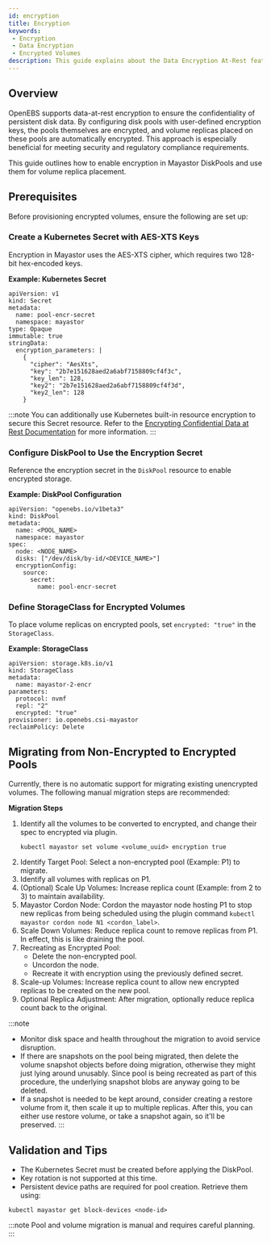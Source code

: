 ```yaml
---
id: encryption
title: Encryption
keywords:
 - Encryption
 - Data Encryption
 - Encrypted Volumes
description: This guide explains about the Data Encryption At-Rest feature.
---
```


## Overview

OpenEBS supports data-at-rest encryption to ensure the confidentiality of persistent disk data. By configuring disk pools with user-defined encryption keys, the pools themselves are encrypted, and volume replicas placed on these pools are automatically encrypted. This approach is especially beneficial for meeting security and regulatory compliance requirements.

This guide outlines how to enable encryption in Mayastor DiskPools and use them for volume replica placement.

## Prerequisites

Before provisioning encrypted volumes, ensure the following are set up:

### Create a Kubernetes Secret with AES-XTS Keys

Encryption in Mayastor uses the AES-XTS cipher, which requires two 128-bit hex-encoded keys.

**Example: Kubernetes Secret**
```
apiVersion: v1
kind: Secret
metadata:
  name: pool-encr-secret
  namespace: mayastor
type: Opaque
immutable: true
stringData:
  encryption_parameters: |
    {
      "cipher": "AesXts",
      "key": "2b7e151628aed2a6abf7158809cf4f3c",
      "key_len": 128,
      "key2": "2b7e151628aed2a6abf7158809cf4f3d",
      "key2_len": 128
    }
```

:::note
You can additionally use Kubernetes built-in resource encryption to secure this Secret resource. Refer to the [Encrypting Confidential Data at Rest Documentation](https://kubernetes.io/docs/tasks/administer-cluster/encrypt-data/) for more information.
:::

### Configure DiskPool to Use the Encryption Secret

Reference the encryption secret in the `DiskPool` resource to enable encrypted storage.

**Example: DiskPool Configuration**
```
apiVersion: "openebs.io/v1beta3"
kind: DiskPool
metadata:
  name: <POOL_NAME>
  namespace: mayastor
spec:
  node: <NODE_NAME>
  disks: ["/dev/disk/by-id/<DEVICE_NAME>"]
  encryptionConfig:
    source:
      secret:
        name: pool-encr-secret
```

### Define StorageClass for Encrypted Volumes

To place volume replicas on encrypted pools, set `encrypted: "true"` in the `StorageClass`.

**Example: StorageClass**

```
apiVersion: storage.k8s.io/v1
kind: StorageClass
metadata:
  name: mayastor-2-encr
parameters:
  protocol: nvmf
  repl: "2"
  encrypted: "true"
provisioner: io.openebs.csi-mayastor
reclaimPolicy: Delete
```

## Migrating from Non-Encrypted to Encrypted Pools

Currently, there is no automatic support for migrating existing unencrypted volumes. The following manual migration steps are recommended:

**Migration Steps**

1. Identify all the volumes to be converted to encrypted, and change their spec to encrypted via plugin.
    ```
    kubectl mayastor set volume <volume_uuid> encryption true
    ```
2. Identify Target Pool: Select a non-encrypted pool (Example: P1) to migrate.
3. Identify all volumes with replicas on P1.
4. (Optional) Scale Up Volumes: Increase replica count (Example: from 2 to 3) to maintain availability.
5. Mayastor Cordon Node: Cordon the mayastor node hosting P1 to stop new replicas from being scheduled using the plugin command `kubectl mayastor cordon node N1 <cordon_label>`.
6. Scale Down Volumes: Reduce replica count to remove replicas from P1. In effect, this is like draining the pool.
7. Recreating as Encrypted Pool:
    - Delete the non-encrypted pool.
    - Uncordon the node.
    - Recreate it with encryption using the previously defined secret.
8. Scale-up Volumes: Increase replica count to allow new encrypted replicas to be created on the new pool.
9. Optional Replica Adjustment: After migration, optionally reduce replica count back to the original.

:::note
- Monitor disk space and health throughout the migration to avoid service disruption.
- If there are snapshots on the pool being migrated, then delete the volume snapshot objects before doing migration, otherwise they might just lying around unusably. Since pool is being recreated as part of this procedure, the underlying snapshot blobs are anyway going to be deleted.
- If a snapshot is needed to be kept around, consider creating a restore volume from it, then scale it up to multiple replicas. After this, you can either use restore volume, or take a snapshot again, so it'll be preserved.
:::

## Validation and Tips

- The Kubernetes Secret must be created before applying the DiskPool.
- Key rotation is not supported at this time.
- Persistent device paths are required for pool creation. Retrieve them using:
```
kubectl mayastor get block-devices <node-id>
```
:::note
Pool and volume migration is manual and requires careful planning.
:::